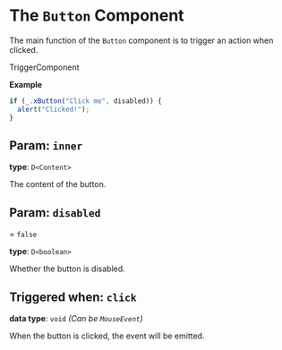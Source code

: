<script setup>
import Kind from "./helpers/kind.vue";
import Optional from "./helpers/optional.vue";
</script>

# The `Button` Component

The main function of the `Button` component is to trigger an action when clicked.

<Kind>TriggerComponent</Kind>

**Example**

```ts
if (_.xButton("Click me", disabled)) {
  alert("Clicked!");
}
```

## Param: `inner`

**type**: `D<Content>`

The content of the button.

## Param: `disabled`

<Optional/> = `false`

**type**: `D<boolean>`

Whether the button is disabled.

## Triggered when: `click`

**data type**: `void` _(Can be `MouseEvent`)_

When the button is clicked, the event will be emitted.
